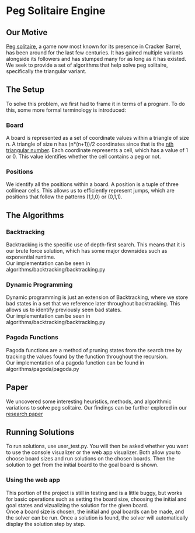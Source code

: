 # Peg Solitaire Engine
## Our Motive
[Peg solitaire](https://en.wikipedia.org/wiki/Peg_solitaire), a game now most known for its presence in Cracker Barrel, has been around for the last few centuries. It has gained multiple variants alongside its followers and has stumped many for as long as it has existed. We seek to provide a set of algorithms that help solve peg solitaire, specifically the triangular variant.
## The Setup
To solve this problem, we first had to frame it in terms of a program. To do this, some more formal terminology is introduced:
### Board
A board is represented as a set of coordinate values within a triangle of size n. A triangle of size n has (n*(n+1))/2 coordinates since that is the [nth triangular number](https://en.wikipedia.org/wiki/Triangular_number). Each coordinate represents a cell, which has a value of 1 or 0. This value identifies whether the cell contains a peg or not.
### Positions
We identify all the positions within a board. A position is a tuple of three collinear cells.
This allows us to efficiently represent jumps, which are positions that follow the patterns (1,1,0) or (0,1,1).
## The Algorithms
### Backtracking
Backtracking is the specific use of depth-first search. This means that it is our brute force solution, which has some major downsides such as exponential runtime.\
Our implementation can be seen in algorithms/backtracking/backtracking.py
### Dynamic Programming
Dynamic programming is just an extension of Backtracking, where we store bad states in a set that we reference later throughout backtracking. This allows us to identify previously seen bad states.\
Our implementation can be seen in algorithms/backtracking/backtracking.py
### Pagoda Functions
Pagoda functions are a method of pruning states from the search tree by tracking the values found by the function throughout the recursion.\
Our implementation of a pagoda function can be found in algorithms/pagoda/pagoda.py

## Paper
We uncovered some interesting heuristics, methods, and algorithmic variations to solve peg solitaire. Our findings can be further explored in our [research paper](solving_peg_solitaire_with_adv_backtracking.pdf)

## Running Solutions
To run solutions, use user_test.py. You will then be asked whether you want to use the console visualizer or the web app visualizer. Both allow you to choose board sizes and run solutions on the chosen boards. Then the solution to get from the initial board to the goal board is shown.

### Using the web app
This portion of the project is still in testing and is a little buggy, but works for basic operations such as setting the board size, choosing the initial and goal states and vizualizing the solution for the given board.
\
Once a board size is chosen, the initial and goal boards can be made, and the solver can be run. Once a solution is found, the solver will automatically display the solution step by step.

